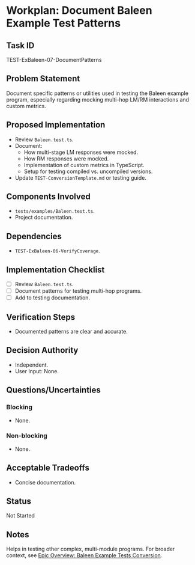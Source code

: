 # Workplan: Document Baleen Example Test Patterns

## Task ID
TEST-ExBaleen-07-DocumentPatterns

## Problem Statement
Document specific patterns or utilities used in testing the Baleen example program, especially regarding mocking multi-hop LM/RM interactions and custom metrics.

## Proposed Implementation
- Review `Baleen.test.ts`.
- Document:
    - How multi-stage LM responses were mocked.
    - How RM responses were mocked.
    - Implementation of custom metrics in TypeScript.
    - Setup for testing compiled vs. uncompiled versions.
- Update `TEST-ConversionTemplate.md` or testing guide.

## Components Involved
- `tests/examples/Baleen.test.ts`.
- Project documentation.

## Dependencies
- `TEST-ExBaleen-06-VerifyCoverage`.

## Implementation Checklist
- [ ] Review `Baleen.test.ts`.
- [ ] Document patterns for testing multi-hop programs.
- [ ] Add to testing documentation.

## Verification Steps
- Documented patterns are clear and accurate.

## Decision Authority
- Independent.
- User Input: None.

## Questions/Uncertainties
### Blocking
- None.
### Non-blocking
- None.

## Acceptable Tradeoffs
- Concise documentation.

## Status
Not Started

## Notes
Helps in testing other complex, multi-module programs.
For broader context, see [Epic Overview: Baleen Example Tests Conversion](../../docs/planning/workplans/TEST-ExamplesBaleenTests.md).